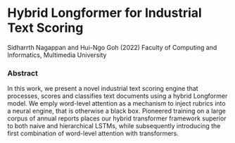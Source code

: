 # Hybrid Longformer for Industrial Text Scoring
Sidharrth Nagappan and Hui-Ngo Goh (2022)
Faculty of Computing and Informatics, Multimedia University

### Abstract
In this work, we present a novel industrial text scoring engine that processes, scores and classifies text documents using a hybrid Longformer model. We emply word-level attention as a mechanism to inject rubrics into a neural engine, that is otherwise a black box. Pioneered training on a large corpus of annual reports places our hybrid transformer framework superior to both naive and hierarchical LSTMs, while subsequently introducing the first combination of word-level attention with transformers.